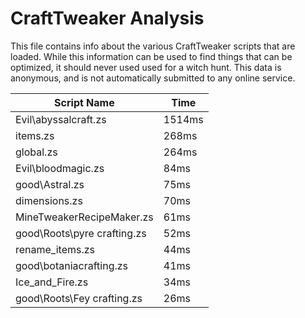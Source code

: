 # CraftTweaker Analysis

This file contains info about the various CraftTweaker scripts that are loaded.
While this information can be used to find things that can be optimized, it
should never used used for a witch hunt. This data is anonymous, and is not
automatically submitted to any online service.

| Script Name                 | Time   |
|-----------------------------|--------|
| Evil\abyssalcraft.zs        | 1514ms |
| items.zs                    | 268ms  |
| global.zs                   | 264ms  |
| Evil\bloodmagic.zs          | 84ms   |
| good\Astral.zs              | 75ms   |
| dimensions.zs               | 70ms   |
| MineTweakerRecipeMaker.zs   | 61ms   |
| good\Roots\pyre crafting.zs | 52ms   |
| rename_items.zs             | 44ms   |
| good\botaniacrafting.zs     | 41ms   |
| Ice_and_Fire.zs             | 34ms   |
| good\Roots\Fey crafting.zs  | 26ms   |
